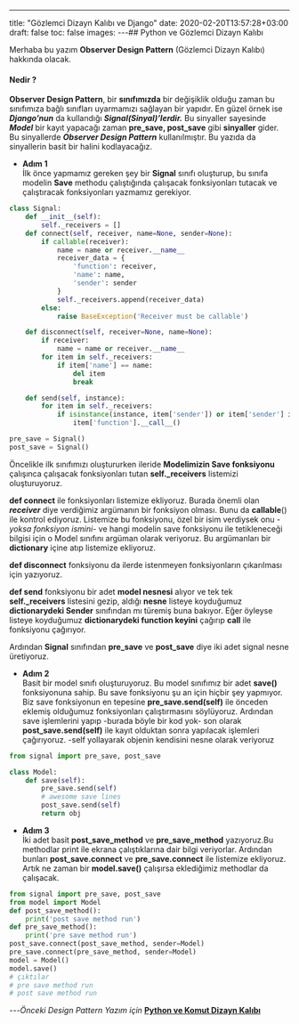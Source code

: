 ---
title: "Gözlemci Dizayn Kalıbı ve Django"
date: 2020-02-20T13:57:28+03:00
draft: false
toc: false
images:
---## Python ve Gözlemci Dizayn Kalıbı

Merhaba bu yazım **Observer Design Pattern** (Gözlemci Dizayn Kalıbı) hakkında olacak.

#### Nedir ?

**Observer Design Pattern**, bir **sınıfımızda** bir değişiklik olduğu zaman bu sınıfımıza bağlı sınıfları uyarmamızı sağlayan bir yapıdır. En güzel örnek ise **_Django’nun_** da kullandığı **_Signal(Sinyal)’lerdir._** Bu sinyaller sayesinde **_Model_** bir kayıt yapacağı zaman **pre_save, post_save** gibi **sinyaller** gider. Bu sinyallerde **_Observer Design Pattern_** kullanılmıştır. Bu yazıda da sinyallerin basit bir halini kodlayacağız.

- **Adım 1** <br>
  İlk önce yapmamız gereken şey bir **Signal** sınıfı oluşturup, bu sınıfa modelin **Save** methodu çalıştığında çalışacak fonksiyonları tutacak ve çalıştıracak fonksiyonları yazmamız gerekiyor.

```python
class Signal:
    def __init__(self):
        self._receivers = []
    def connect(self, receiver, name=None, sender=None):
        if callable(receiver):
            name = name or receiver.__name__
            receiver_data = {
                'function': receiver,
                'name': name,
                'sender': sender
            }
            self._receivers.append(receiver_data)
        else:
            raise BaseException('Receiver must be callable')

    def disconnect(self, receiver=None, name=None):
        if receiver:
            name = name or receiver.__name__
        for item in self._receivers:
            if item['name'] == name:
                del item
                break

    def send(self, instance):
        for item in self._receivers:
            if isinstance(instance, item['sender']) or item['sender'] is None:
                item['function'].__call__()

pre_save = Signal()
post_save = Signal()
```

Öncelikle ilk sınıfımızı oluştururken ileride **Modelimizin Save fonksiyonu** çalışınca çalışacak fonksiyonları tutan **self.\_receivers** listemizi oluşturuyoruz.

**def connect** ile fonksiyonları listemize ekliyoruz. Burada önemli olan **_receiver_** diye verdiğimiz argümanın bir fonksiyon olması. Bunu da **callable**() ile kontrol ediyoruz. Listemize bu fonksiyonu, özel bir isim verdiysek onu -_yoksa fonksiyon ismini_- ve hangi modelin save fonksiyonu ile tetikleneceği bilgisi için o Model sınıfını argüman olarak veriyoruz. Bu argümanları bir **dictionary** içine atıp listemize ekliyoruz.

**def disconnect** fonksiyonu da ilerde istenmeyen fonksiyonların çıkarılması için yazıyoruz.

**def send** fonksiyonu bir adet **model nesnesi** alıyor ve tek tek **self.\_receivers** listesini gezip, aldığı **nesne** listeye koyduğumuz **dictionarydeki Sender** sınıfından mı türemiş buna bakıyor. Eğer öyleyse listeye koyduğumuz **dictionarydeki function keyini** çağırıp ****call**** ile fonksiyonu çağırıyor.

Ardından **Signal** sınıfından **pre_save** ve **post_save** diye iki adet signal nesne üretiyoruz.

- **Adım 2** <br>
  Basit bir model sınıfı oluşturuyoruz. Bu model sınıfımız bir adet **save()** fonksiyonuna sahip. Bu save fonksiyonu şu an için hiçbir şey yapmıyor. Biz save fonksiyonun en tepesine **pre_save.send(self)** ile önceden eklemiş olduğumuz fonksiyonları çalıştırmasını söylüyoruz. Ardından save işlemlerini yapıp -burada böyle bir kod yok- son olarak **post_save.send(self)** ile kayıt olduktan sonra yapılacak işlemleri çağırıyoruz. -self yollayarak objenin kendisini nesne olarak veriyoruz

```python
from signal import pre_save, post_save

class Model:
    def save(self):
        pre_save.send(self)
        # awesome save lines
        post_save.send(self)
        return obj
```

- **Adım 3** <br>
  İki adet basit **post_save_method** ve **pre_save_method** yazıyoruz.Bu methodlar print ile ekrana çalıştıklarına dair bilgi veriyorlar. Ardından bunları **post_save.connect** ve **pre_save.connect** ile listemize ekliyoruz. Artık ne zaman bir **model.save()** çalışırsa eklediğimiz methodlar da çalışacak.

```python
from signal import pre_save, post_save
from model import Model
def post_save_method():
    print('post save method run')
def pre_save_method():
    print('pre save method run')
post_save.connect(post_save_method, sender=Model)
pre_save.connect(pre_save_method, sender=Model)
model = Model()
model.save()
# çıktılar
# pre save method run
# post save method run
```

---_Önceki Design Pattern Yazım için_
[**Python ve Komut Dizayn Kalıbı**  
](https://medium.com/@utkucanbykl/python-ve-komut-dizayn-kal%C4%B1b%C4%B1-d6027304f00f)
